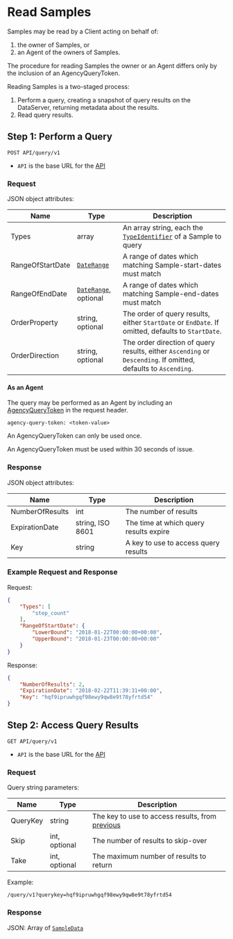 # Read Samples

Samples may be read by a Client acting on behalf of:

1. the owner of Samples, or
1. an Agent of the owners of Samples.

The procedure for reading Samples the owner or an Agent differs only by the inclusion of an AgencyQueryToken.

Reading Samples is a two-staged process:

1. Perform a query, creating a snapshot of query results on the DataServer, returning metadata about the results.
1. Read query results.

## Step 1: Perform a Query

```
POST API/query/v1
```

* `API` is the base URL for the [API](../../../environment.md)

### Request 

JSON object attributes:

| Name | Type | Description |
|-|-|-|
| Types | array | An array string, each the [`TypeIdentifier`](../sample_type_scope.md#typeidentifier) of a Sample to query |
| RangeOfStartDate | [`DateRange`](../core_resources.md#daterange-object) | A range of dates which matching Sample-start-dates must match |
| RangeOfEndDate | [`DateRange`](../core_resources.md#daterange-object), optional| A range of dates which matching Sample-end-dates must match |
| OrderProperty | string, optional| The order of query results, either `StartDate` or `EndDate`. If omitted, defaults to `StartDate`. |
| OrderDirection | string, optional| The order direction of query results, either `Ascending` or `Descending`. If omitted, defaults to `Ascending`. |

#### As an Agent

The query may be performed as an Agent by including an [AgencyQueryToken](../../agency/tasks/obtain_agencyquerytoken.md) in the request header.

```
agency-query-token: <token-value>
```


An AgencyQueryToken can only be used once.

An AgencyQueryToken must be used within 30 seconds of issue.

### Response

JSON object attributes:

| Name | Type | Description |
|-|-|-|
| NumberOfResults | int | The number of results |
| ExpirationDate | string, ISO 8601 | The time at which query results expire |
| Key | string | A key to use to access query results |

### Example Request and Response

Request:

```json
{
	"Types": [
		"step_count"
	],
	"RangeOfStartDate": {
		"LowerBound": "2018-01-22T00:00:00+00:00",
		"UpperBound": "2018-01-23T00:00:00+00:00"
	}
}
```

Response:
```json
{
	"NumberOfResults": 2,
	"ExpirationDate": "2018-02-22T11:39:31+00:00",
	"Key": "hqf9ipruwhgqf98ewy9qw8e9t78yfrtd54"
}
```


## Step 2: Access Query Results

```
GET API/query/v1
```

* `API` is the base URL for the [API](../../../environment.md)

### Request

Query string parameters:

| Name | Type | Description |
|-|-|-|
| QueryKey | string | The key to use to access results, from [previous](#perform-a-query) |
| Skip | int, optional | The number of results to skip-over |
| Take | int, optional | The maximum number of results to return |

Example:

```
/query/v1?querykey=hqf9ipruwhgqf98ewy9qw8e9t78yfrtd54
```

### Response

JSON: Array of [`SampleData`](../core_resources.md#sampledata)
